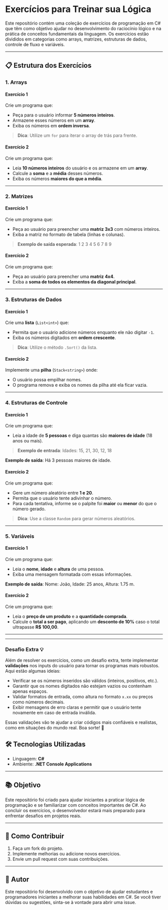 # Exercícios para Treinar sua Lógica

Este repositório contém uma coleção de exercícios de programação em C# que têm como objetivo ajudar no desenvolvimento do raciocínio lógico e na prática de conceitos fundamentais da linguagem. Os exercícios estão divididos em categorias como arrays, matrizes, estruturas de dados, controle de fluxo e variáveis.

---

## 📋 Estrutura dos Exercícios

### 1. Arrays
#### Exercício 1
Crie um programa que:
- Peça para o usuário informar **5 números inteiros**.
- Armazene esses números em um **array**.
- Exiba os números em **ordem inversa**.
> **Dica**: Utilize um `for` para iterar o array de trás para frente.

#### Exercício 2
Crie um programa que:
- Leia **10 números inteiros** do usuário e os armazene em um **array**.
- Calcule a **soma** e a **média** desses números.
- Exiba os números **maiores do que a média**.

---

### 2. Matrizes
#### Exercício 1
Crie um programa que:
- Peça ao usuário para preencher uma **matriz 3x3** com números inteiros.
- Exiba a matriz no formato de tabela (linhas e colunas).

> **Exemplo de saída esperada**:
1 2 3
4 5 6
7 8 9



#### Exercício 2
Crie um programa que:
- Peça ao usuário para preencher uma **matriz 4x4**.
- Exiba a **soma de todos os elementos da diagonal principal**.

---

### 3. Estruturas de Dados
#### Exercício 1
Crie uma **lista** (`List<int>`) que:
- Permita que o usuário adicione números enquanto ele não digitar `-1`.
- Exiba os números digitados em **ordem crescente**.
> **Dica**: Utilize o método `.Sort()` da lista.

#### Exercício 2
Implemente uma **pilha** (`Stack<string>`) onde:
- O usuário possa empilhar nomes.
- O programa remova e exiba os nomes da pilha até ela ficar vazia.

---

### 4. Estruturas de Controle
#### Exercício 1
Crie um programa que:
- Leia a idade de **5 pessoas** e diga quantas são **maiores de idade** (18 anos ou mais).

> **Exemplo de entrada**:
Idades: 15, 21, 30, 12, 18


 **Exemplo de saída**:
Há 3 pessoas maiores de idade.


#### Exercício 2
Crie um programa que:
- Gere um número aleatório entre **1 e 20**.
- Permita que o usuário tente adivinhar o número.
- Para cada tentativa, informe se o palpite foi **maior** ou **menor** do que o número gerado.

> **Dica**: Use a classe `Random` para gerar números aleatórios.

---

### 5. Variáveis
#### Exercício 1
Crie um programa que:
- Leia o **nome**, **idade** e **altura** de uma pessoa.
- Exiba uma mensagem formatada com essas informações.

 **Exemplo de saída**:
Nome: João, Idade: 25 anos, Altura: 1.75 m.


#### Exercício 2
Crie um programa que:
- Leia o **preço de um produto** e a **quantidade comprada**.
- Calcule o **total a ser pago**, aplicando um **desconto de 10%** caso o total ultrapasse **R$ 100,00**.

---

---

### Desafio Extra 💡

Além de resolver os exercícios, como um desafio extra, tente implementar **validações** nos inputs do usuário para tornar os programas mais robustos. Aqui estão algumas ideias:

- Verificar se os números inseridos são válidos (inteiros, positivos, etc.).
- Garantir que os nomes digitados não estejam vazios ou contenham apenas espaços.
- Validar formatos de entrada, como altura no formato `x.xx` ou preços como números decimais.
- Exibir mensagens de erro claras e permitir que o usuário tente novamente em caso de entrada inválida.

Essas validações vão te ajudar a criar códigos mais confiáveis e realistas, como em situações do mundo real. Boa sorte! 🚀


## 🛠️ Tecnologias Utilizadas
- Linguagem: **C#**
- Ambiente: **.NET Console Applications**

---

## 📚 Objetivo
Este repositório foi criado para ajudar iniciantes a praticar lógica de programação e se familiarizar com conceitos importantes de C#. Ao concluir os exercícios, o desenvolvedor estará mais preparado para enfrentar desafios em projetos reais.

---

## 📝 Como Contribuir
1. Faça um fork do projeto.
2. Implemente melhorias ou adicione novos exercícios.
3. Envie um pull request com suas contribuições.

---

## 📌 Autor
Este repositório foi desenvolvido com o objetivo de ajudar estudantes e programadores iniciantes a melhorar suas habilidades em C#. Se você tiver dúvidas ou sugestões, sinta-se à vontade para abrir uma issue.



 
